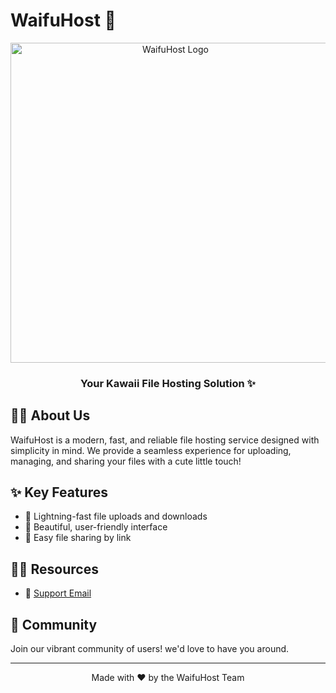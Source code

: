 # WaifuHost 🌸

<div align="center">
  <img src="https://waifu.cat/static/media/logo.b143f097abc6e6d8a5ef.png" alt="WaifuHost Logo" width="512"/>
  
  ### Your Kawaii File Hosting Solution ✨
</div>

## 🙋‍♀️ About Us

WaifuHost is a modern, fast, and reliable file hosting service designed with simplicity in mind. We provide a seamless experience for uploading, managing, and sharing your files with a cute little touch!

## ✨ Key Features

- 🚀 Lightning-fast file uploads and downloads
- 🎨 Beautiful, user-friendly interface
- 🔗 Easy file sharing by link

## 👩‍💻 Resources

- 📧 [Support Email](mailto:admin@waifu.cat)

## 💖 Community

Join our vibrant community of users! we'd love to have you around.

---

<div align="center">
  Made with ❤️ by the WaifuHost Team
</div>

